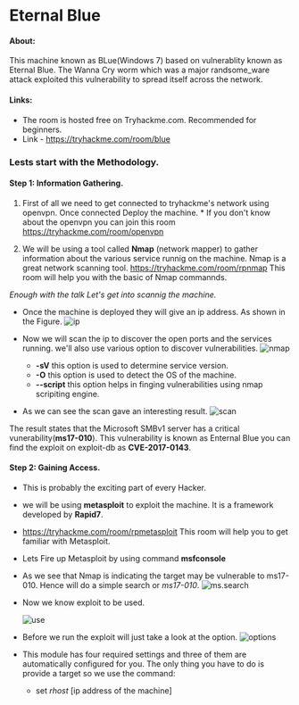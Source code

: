 # Eternal Blue 
#### About: 
  This machine known as BLue(Windows 7) based on vulnerablity known as Eternal Blue. The Wanna Cry worm which was a major randsome_ware attack exploited this vulnerability to spread itself across the network.
#### Links: 
* The room is hosted free on Tryhackme.com. Recommended for beginners.
* Link - https://tryhackme.com/room/blue

### Lests start with the Methodology.

#### Step 1: Information Gathering.
1. First of all we need to get connected to tryhackme's network using openvpn. Once connected Deploy the machine. *
If you don't know about the openvpn you can join this room https://tryhackme.com/room/openvpn

2. We will be using a tool called **Nmap** (network mapper) to gather information about the various service runnig on the machine.
Nmap is a great network scanning tool. https://tryhackme.com/room/rpnmap This room will help you with the basic of Nmap commannds.  

*Enough with the talk Let's get into scannig the machine.*
 
* Once the machine is deployed they will give an ip address. As shown in the Figure.
  ![ip](https://github.com/MaheshDuvaka/TryHackMe/blob/master/Eternal_Blue/images/ip.PNG)

* Now we will scan the ip to discover the open ports and the services running. we'll also use various option to discover vulnerabilities.
    ![nmap](https://github.com/MaheshDuvaka/TryHackMe/blob/master/Eternal_Blue/images/nmap.PNG)
  * **-sV** this option is used to determine service version.
  * **-O** this option is used to detect the OS of the machine.
  * **--script** this option helps in finging vulnerabilities using nmap scripiting engine.
* As we can see the scan gave an interesting result.
 ![scan](https://github.com/MaheshDuvaka/TryHackMe/blob/master/Eternal_Blue/images/scan.png)

The result states that the Microsoft SMBv1 server has a critical vunerability(**ms17-010**).
This vulnerability is known as Enternal Blue you can find the exploit on exploit-db as **CVE-2017-0143**.

#### Step 2: Gaining Access.

* This is probably the exciting part of every Hacker.
* we will be using **metasploit** to exploit the machine. It is a framework developed by **Rapid7**.
* https://tryhackme.com/room/rpmetasploit This room will help you to get familiar with Metasploit.
* Lets Fire up Metasploit by using command **msfconsole**
* As we see that Nmap is indicating the target may be vulnerable to ms17-010. Hence will do a simple search or *ms17-010*.
![ms.search](https://github.com/MaheshDuvaka/TryHackMe/blob/master/Eternal_Blue/images/ms.search.png)

* Now we know exploit to be used.

  ![use](https://github.com/MaheshDuvaka/TryHackMe/blob/master/Eternal_Blue/images/use.exploit.PNG)
* Before we run the exploit will just take a look at the option. 
 ![options](https://github.com/MaheshDuvaka/TryHackMe/blob/master/Eternal_Blue/images/options.PNG)

* This module has four required settings and three of them are automatically configured for you. The only thing you have to do is provide a target so we use the command:
  * set *rhost* [ip address of the machine] 

